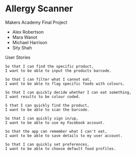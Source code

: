 # Allergy Scanner

Makers Academy Final Project
- Alex Robertson
- Mara Wanot
- Michael Harrison
- Sity Shah

User Stories
```
So that I can find the specific product,
I want to be able to input the products barcode.

So that I can filter what I cannot eat,
I want to be able to flag specific foods with colours.

So that I can quickly decide whether I can eat something,
I want results to be colour coded.

S that I can quickly find the product,
I want to be able to scan the barcode.

So that I can quickly sign in/up,
I want to be able to use my Facebook account.

So that the app can remember what I can't eat,
I want to be able to save details to my user account.

So that I can quickly set preferences,
I want to be able to choose default food profiles.
```
